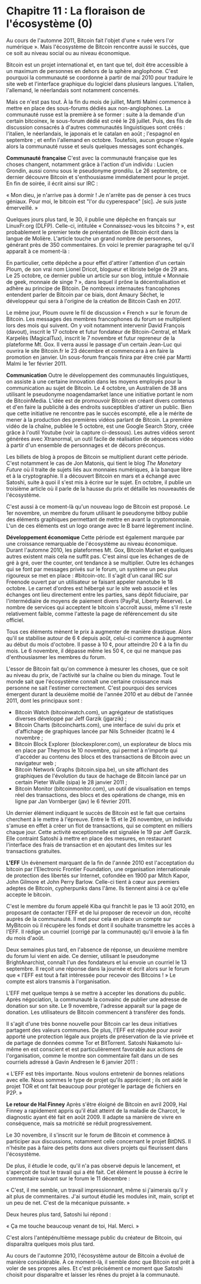 # Chapitre 11 : La floraison de l'écosystème (0)

Au cours de l'automne 2011, Bitcoin fait l'objet d'une « ruée vers l'or numérique ». Mais l'écosystème de Bitcoin rencontre aussi le succès, que ce soit au niveau social ou au niveau économique.

Bitcoin est un projet international et, en tant que tel, doit être accessible à un maximum de personnes en dehors de la sphère anglophone. C'est pourquoi la communauté se coordonne à partir de mai 2010 pour traduire le site web et l'interface graphique du logiciel dans plusieurs langues. L'italien, l'allemand, le néerlandais sont notamment concernés.

Mais ce n'est pas tout. À la fin du mois de juillet, Martti Malmi commence à mettre en place des sous-forums dédiés aux non-anglophones. La communauté russe est la première à se former : suite à la demande d'un certain bitcoinex, le sous-forum dédié est créé le 28 juillet. Puis, des fils de discussion consacrés à d'autres communautés linguistiques sont créés : l'italien, le néerlandais, le japonais et le catalan en août ; l'espagnol en septembre ; et enfin l'allemand en octobre. Toutefois, aucun groupe n'égale alors la communauté russe et seuls quelques messages sont échangés.

**Communauté française** C'est avec la communauté française que les choses changent, notamment grâce à l'action d'un individu : Lucien Grondin, aussi connu sous le pseudonyme grondilu. Le 26 septembre, ce dernier découvre Bitcoin et s'enthousiasme immédiatement pour le projet. En fin de soirée, il écrit ainsi sur IRC :

« Mon dieu, je n'arrive pas à dormir ! Je n'arrête pas de penser à ces trucs géniaux. Pour moi, le bitcoin est "l'or du cyperespace" [sic]. Je suis juste émerveillé. »

Quelques jours plus tard, le 30, il publie une dépêche en français sur LinuxFr.org (DLFP). Celle-ci, intitulée « Connaissez-vous les bitcoins ? », est probablement le premier texte de présentation de Bitcoin écrit dans la langue de Molière. L'article touche un grand nombre de personnes, générant près de 350 commentaires. En voici le premier paragraphe tel qu'il apparaît à ce moment-là :

En particulier, cette dépêche a pour effet d'attirer l'attention d'un certain Ploum, de son vrai nom Lionel Dricot, blogueur et libriste belge de 29 ans. Le 25 octobre, ce dernier publie un article sur son blog, intitulé « Monnaie de geek, monnaie de singe ? », dans lequel il prône la décentralisation et adhère au principe de Bitcoin. De nombreux internautes francophones entendent parler de Bitcoin par ce biais, dont Amaury Séchet, le développeur qui sera à l'origine de la création de Bitcoin Cash en 2017.

Le même jour, Ploum ouvre le fil de discussion « French » sur le forum de Bitcoin. Les messages des membres francophones du forum se multiplient lors des mois qui suivent. On y voit notamment intervenir David François (davout), inscrit le 17 octobre et futur fondateur de Bitcoin-Central, et Mark Karpelès (MagicalTux), inscrit le 7 novembre et futur repreneur de la plateforme Mt. Gox. Il verra aussi le passage d'un certain Jean-Luc qui ouvrira le site Bitcoin.fr le 23 décembre et commencera à en faire la promotion en janvier. Un sous-forum français finira par être créé par Martti Malmi le 1er février 2011.

**Communication** Outre le développement des communautés linguistiques, on assiste à une certaine innovation dans les moyens employés pour la communication au sujet de Bitcoin. Le 4 octobre, un Australien de 38 ans utilisant le pseudonyme noagendamarket lance une initiative portant le nom de BitcoinMedia. L'idée est de promouvoir Bitcoin en créant divers contenus et d'en faire la publicité à des endroits susceptibles d'attirer un public. Bien que cette initiative ne rencontre pas le succès escompté, elle a le mérite de mener à la production des premières vidéos parlant de Bitcoin. La première vidéo de la chaîne, publiée le 5 octobre, est une Google Search Story, créée grâce à l'outil Youtube (voir la capture ci-dessous). Les autres vidéos seront générées avec Xtranormal, un outil facile de réalisation de séquences vidéo à partir d'un ensemble de personnages et de décors préconçus.

Les billets de blog à propos de Bitcoin se multiplient durant cette période. C'est notamment le cas de Jon Matonis, qui tient le blog *The Monetary Future* où il traite de sujets liés aux monnaies numériques, à la banque libre et à la cryptographie. Il a découvert Bitcoin en mars et a échangé avec Satoshi, suite à quoi il s'est mis à écrire sur le sujet. En octobre, il publie un troisième article où il parle de la hausse du prix et détaille les nouveautés de l'écosystème.

C'est aussi à ce moment-là qu'un nouveau logo de Bitcoin est proposé. Le 1er novembre, un membre du forum utilisant le pseudonyme bitboy publie des éléments graphiques permettant de mettre en avant la cryptomonnaie. L'un de ces éléments est un logo orange avec le B barré légèrement incliné.

**Développement économique** Cette période est également marquée par une croissance remarquable de l'écosystème au niveau économique. Durant l'automne 2010, les plateformes Mt. Gox, Bitcoin Market et quelques autres existent mais cela ne suffit pas. C'est ainsi que les échanges de de gré à gré, over the counter, ont tendance à se multiplier. Outre les échanges qui se font par messages privés sur le forum, un système un peu plus rigoureux se met en place : #bitcoin-otc. Il s'agit d'un canal IRC sur Freenode ouvert par un utilisateur se faisant appeler nanotube le 18 octobre. Le carnet d'ordres est hébergé sur le site web associé et les échanges ont lieu directement entre les parties, sans dépôt fiduciaire, par l'intermédiaire de moyens de paiement divers (PayPal, Liberty Reserve). Le nombre de services qui acceptent le bitcoin s'accroît aussi, même s'il reste relativement faible, comme l'atteste la page de référencement du site officiel.

Tous ces éléments mènent le prix à augmenter de manière drastique. Alors qu'il se stabilise autour de 6 ¢ depuis août, celui-ci commence à augmenter au début du mois d'octobre. Il passe à 10 ¢, pour atteindre 20 ¢ à la fin du mois. Le 6 novembre, il dépasse même les 50 ¢, ce qui ne manque pas d'enthousiasmer les membres du forum.

L'essor de Bitcoin fait qu'on commence à mesurer les choses, que ce soit au niveau du prix, de l'activité sur la chaîne ou bien du minage. Tout le monde sait que l'écosystème connaît une certaine croissance mais personne ne sait l'estimer correctement. C'est pourquoi des services émergent durant la deuxième moitié de l'année 2010 et au début de l'année 2011, dont les principaux sont :

- Bitcoin Watch (bitcoinwatch.com), un agrégateur de statistiques diverses développé par Jeff Garzik (jgarzik) ;
- Bitcoin Charts (bitcoincharts.com), une interface de suivi du prix et d'affichage de graphiques lancée par Nils Schneider (tcatm) le 4 novembre ;
- Bitcoin Block Explorer (blockexplorer.com), un explorateur de blocs mis en place par Theymos le 10 novembre, qui permet à n'importe qui d'accéder au contenu des blocs et des transactions de Bitcoin avec un navigateur web ;
- Bitcoin Network Graphs (bitcoin.sipa.be), un site affichant des graphiques de l'évolution du taux de hachage de Bitcoin lancé par un certain Pieter Wuille (sipa) le 28 janvier 2011 ;
- Bitcoin Monitor (bitcoinmonitor.com), un outil de visualisation en temps réel des transactions, des blocs et des opérations de change, mis en ligne par Jan Vornberger (jav) le 6 février 2011.

Un dernier élément indiquant le succès de Bitcoin est le fait que certains cherchent à le mettre à l'épreuve. Entre le 15 et le 26 novembre, un individu s'amuse en effet à créer un flot de transactions, qui se comptent en milliers chaque jour. Cette activité exceptionnelle est signalée le 19 par Jeff Garzik. Elle contraint Satoshi à mettre en place des mesures, en restaurant l'interface des frais de transaction et en ajoutant des limites sur les transactions gratuites.

**L'EFF** Un évènement marquant de la fin de l'année 2010 est l'acceptation du bitcoin par l'Electronic Frontier Foundation, une organisation internationale de protection des libertés sur Internet, cofondée en 1900 par Mitch Kapor, John Gilmore et John Perry Barlow. Celle-ci tient à cœur aux premiers adeptes de Bitcoin, cypherpunks dans l'âme. Ils tiennent ainsi à ce qu'elle accepte le bitcoin.

C'est le membre du forum appelé Kiba qui franchit le pas le 13 août 2010, en proposant de contacter l'EFF et de lui proposer de recevoir un don, récolté auprès de la communauté. Il met pour cela en place un compte sur MyBitcoin où il récupère les fonds et dont il souhaite transmettre les accès à l'EFF. Il rédige un courriel (corrigé par la communauté) qu'il envoie à la fin du mois d'août.

Deux semaines plus tard, en l'absence de réponse, un deuxième membre du forum lui vient en aide. Ce dernier, utilisant le pseudonyme BrightAnarchist, connaît l'un des fondateurs et lui envoie un courriel le 13 septembre. Il reçoit une réponse dans la journée et écrit alors sur le forum que « l'EFF est tout à fait intéressée pour recevoir des Bitcoins ! » Le compte est alors transmis à l'organisation.

L'EFF met quelque temps à se mettre à accepter les donations du public. Après négociation, la communauté la convainc de publier une adresse de donation sur son site. Le 9 novembre, l'adresse apparaît sur la page de donation. Les utilisateurs de Bitcoin commencent à transférer des fonds.

Il s'agit d'une très bonne nouvelle pour Bitcoin car les deux initiatives partagent des valeurs communes. De plus, l'EFF est réputée pour avoir apporté une protection légale aux projets de préservation de la vie privée et de partage de données comme Tor et BitTorrent. Satoshi Nakamoto lui-même en est conscient et est particulièrement favorable aux actions de l'organisation, comme le montre son commentaire fait dans un de ses courriels adressé à Gavin Andresen le 6 janvier 2011 :

« L'EFF est très importante.  Nous voulons entretenir de bonnes relations avec elle.  Nous sommes le type de projet qu'ils apprécient ; ils ont aidé le projet TOR et ont fait beaucoup pour protéger le partage de fichiers en P2P. »

**Le retour de Hal Finney** Après s'être éloigné de Bitcoin en avril 2009, Hal Finney a rapidement appris qu'il était atteint de la maladie de Charcot, le diagnostic ayant été fait en août 2009. Il adapte sa manière de vivre en conséquence, mais sa motricité se réduit progressivement.

Le 30 novembre, il s'inscrit sur le forum de Bitcoin et commence à participer aux discussions, notamment celle concernant le projet BitDNS. Il n'hésite pas à faire des petits dons aux divers projets qui fleurissent dans l'écosystème.

De plus, il étudie le code, qu'il n'a pas observé depuis le lancement, et s'aperçoit de tout le travail qui a été fait. Cet élément le pousse à écrire le commentaire suivant sur le forum le 11 décembre :

« C'est, il me semble, un travail impressionnant, même si j'aimerais qu'il y ait plus de commentaires. J'ai surtout étudié les modules init, main, script et un peu de net. C'est de la mécanique puissante. »

Deux heures plus tard, Satoshi lui répond :

« Ça me touche beaucoup venant de toi, Hal.  Merci. »

C'est alors l'antépénultième message public du créateur de Bitcoin, qui disparaîtra quelques mois plus tard.

Au cours de l'automne 2010, l'écosystème autour de Bitcoin a évolué de manière considérable. À ce moment-là, il semble donc que Bitcoin est prêt à voler de ses propres ailes. Et c'est précisément ce moment que Satoshi choisit pour disparaître et laisser les rênes du projet à la communauté.
